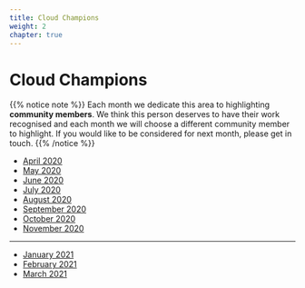 ```yaml
---
title: Cloud Champions
weight: 2
chapter: true
---
```


# **Cloud Champions**

{{% notice note %}}
Each month we dedicate this area to highlighting **community members**. We think this person deserves to have their work recognised and each month we will choose a different community member to highlight.
If you would like to be considered for next month, please get in touch.
{{% /notice %}}


+ [April 2020](/cloud_champions/april2020/)
+ [May 2020](/cloud_champions/may2020/)
+ [June 2020](/cloud_champions/june2020/)
+ [July 2020](/cloud_champions/july2020/)
+ [August 2020](/cloud_champions/august2020/)
+ [September 2020](/cloud_champions/september2020/)
+ [October 2020](/cloud_champions/october2020/)
+ [November 2020](/cloud_champions/november2020/)
---
+ [January 2021](/cloud_champions/january2021/)
+ [February 2021](/cloud_champions/february2021/)
+ [March 2021](/cloud_champions/march2021/)